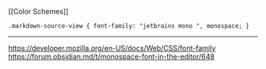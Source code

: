 [[Color Schemes]]

```
.markdown-source-view { font-family: "jetbrains mono ", monospace; }
```

---
https://developer.mozilla.org/en-US/docs/Web/CSS/font-family
https://forum.obsidian.md/t/monospace-font-in-the-editor/648